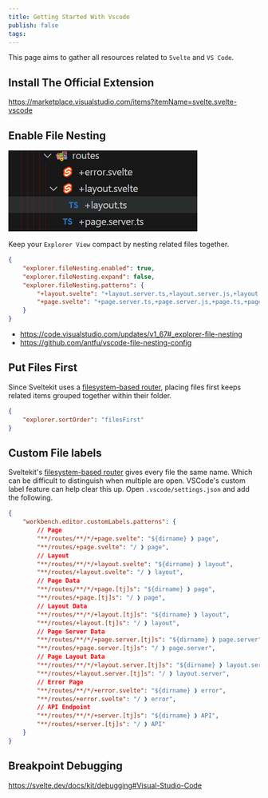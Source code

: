 ```yaml
---
title: Getting Started With Vscode
publish: false
tags:
---
```


This page aims to gather all resources related to `Svelte` and `VS Code`.

## Install The Official Extension

https://marketplace.visualstudio.com/items?itemName=svelte.svelte-vscode

## Enable File Nesting

![alt text](getting-started-with-vscode-1.png)

Keep your `Explorer View` compact by nesting related files together.

```json [settings.json]
{
	"explorer.fileNesting.enabled": true,
	"explorer.fileNesting.expand": false,
	"explorer.fileNesting.patterns": {
		"+layout.svelte": "+layout.server.ts,+layout.server.js,+layout.ts,+layout.js,+layout.gql",
		"+page.svelte": "+page.server.ts,+page.server.js,+page.ts,+page.js,+page.gql"
	}
}
```

- https://code.visualstudio.com/updates/v1_67#_explorer-file-nesting
- https://github.com/antfu/vscode-file-nesting-config

## Put Files First

Since Sveltekit uses a [filesystem-based router](https://svelte.dev/docs/kit/routing), placing files first keeps related items grouped together within their folder.

```json [settings.json]
{
	"explorer.sortOrder": "filesFirst"
}
```

## Custom File labels

Sveltekit's [filesystem-based router](https://svelte.dev/docs/kit/routing) gives every file the same name. Which can be difficult to distinguish when multiple are open. VSCode's custom label feature can help clear this up. Open `.vscode/settings.json` and add the following.

```json [settings.json]
{
	"workbench.editor.customLabels.patterns": {
		// Page
		"**/routes/**/*/+page.svelte": "${dirname} ❱ page",
		"**/routes/+page.svelte": "/ ❱ page",
		// Layout
		"**/routes/**/*/+layout.svelte": "${dirname} ❱ layout",
		"**/routes/+layout.svelte": "/ ❱ layout",
		// Page Data
		"**/routes/**/*/+page.[tj]s": "${dirname} ❱ page",
		"**/routes/+page.[tj]s": "/ ❱ page",
		// Layout Data
		"**/routes/**/*/+layout.[tj]s": "${dirname} ❱ layout",
		"**/routes/+layout.[tj]s": "/ ❱ layout",
		// Page Server Data
		"**/routes/**/*/+page.server.[tj]s": "${dirname} ❱ page.server",
		"**/routes/+page.server.[tj]s": "/ ❱ page.server",
		// Page Layout Data
		"**/routes/**/*/+layout.server.[tj]s": "${dirname} ❱ layout.server",
		"**/routes/+layout.server.[tj]s": "/ ❱ layout.server",
		// Error Page
		"**/routes/**/*/+error.svelte": "${dirname} ❱ error",
		"**/routes/+error.svelte": "/ ❱ error",
		// API Endpoint
		"**/routes/**/*/+server.[tj]s": "${dirname} ❱ API",
		"**/routes/+server.[tj]s": "/ ❱ API"
	}
}
```

## Breakpoint Debugging

https://svelte.dev/docs/kit/debugging#Visual-Studio-Code
